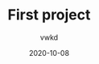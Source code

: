 ---
title: First project
description: askldjf desc
author: vwkd
date: 2020-10-08
tags: 
  - hello
---